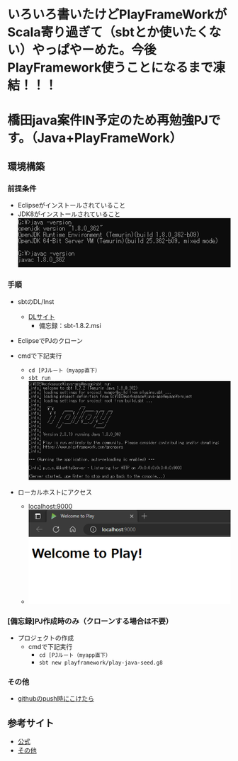 # いろいろ書いたけどPlayFrameWorkがScala寄り過ぎて（sbtとか使いたくない）やっぱやーめた。今後PlayFramework使うことになるまで凍結！！！

# 橋田java案件IN予定のため再勉強PJです。（Java+PlayFrameWork）

## 環境構築

### 前提条件
- Eclipseがインストールされていること
- JDK8がインストールされていること
![javaの状態](img/java_status.png)

### 手順
- sbtのDL/Inst
  - [DLサイト](https://www.scala-sbt.org/download.html)
    - 備忘録：sbt-1.8.2.msi

- EclipseでPJのクローン

- cmdで下記実行
  - ``` cd [PJルート（myapp直下） ```
  - ``` sbt run ```
    ![sbtrun](img/serverup.png)

- ローカルホストにアクセス
  - [localhost:9000](http://localhost:9000)
  - ![localhost](img/localhost9000.png)

### [備忘録]PJ作成時のみ（クローンする場合は不要）
- プロジェクトの作成
  - cmdで下記実行
    - ``` cd [PJルート（myapp直下） ```
    - ``` sbt new playframework/play-java-seed.g8 ```

### その他
- [githubのpush時にこけたら](https://boukenki.info/eclipse-git-push-cant-connect-to-any-repository-%E6%9C%AA%E8%AA%8D%E8%A8%BC/)

## 参考サイト
- [公式](https://www.playframework.com/documentation/ja/2.4.x/IDE)
- [その他](https://tasotasoso.hatenablog.com/entry/2019/04/26/004614)